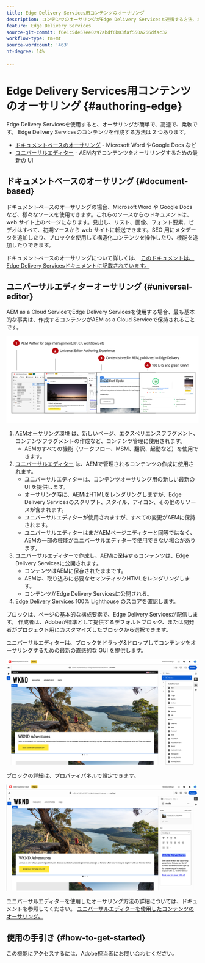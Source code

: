 ```yaml
---
title: Edge Delivery Services用コンテンツのオーサリング
description: コンテンツのオーサリングがEdge Delivery Servicesと連携する方法、およびEdge Delivery Servicesと共にAEMコンテンツをオーサリングする方法について説明します。
feature: Edge Delivery Services
source-git-commit: f6e1c5de57ee0297abdf6b03faf550a266dfac32
workflow-type: tm+mt
source-wordcount: '463'
ht-degree: 14%

---
```



# Edge Delivery Services用コンテンツのオーサリング {#authoring-edge}

Edge Delivery Servicesを使用すると、オーサリングが簡単で、高速で、柔軟です。 Edge Delivery Servicesのコンテンツを作成する方法は 2 つあります。

* [ドキュメントベースのオーサリング](#document-based) - Microsoft Word やGoogle Docs など
* [ユニバーサルエディター](#universal-editor) - AEM内でコンテンツをオーサリングするための最新の UI

## ドキュメントベースのオーサリング {#document-based}

ドキュメントベースのオーサリングの場合、Microsoft Word や Google Docs など、様々なソースを使用できます。これらのソースからのドキュメントは、web サイト上のページになります。見出し、リスト、画像、フォント要素、ビデオはすべて、初期ソースから web サイトに転送できます。SEO 用にメタデータを追加したり、ブロックを使用して構造化コンテンツを操作したり、機能を追加したりできます。

ドキュメントベースのオーサリングについて詳しくは、 [このドキュメントは、Edge Delivery Servicesドキュメントに記載されています。](https://www.aem.live/docs/authoring)

## ユニバーサルエディターオーサリング {#universal-editor}

AEM as a Cloud ServiceでEdge Delivery Servicesを使用する場合、最も基本的な事実は、作成するコンテンツがAEM as a Cloud Serviceで保持されることです。

![AEMオーサリングとEdge Delivery Servicesの連携](assets/how-aem-edge-works.png)

1. [AEMオーサリング環境](/help/sites-cloud/authoring/getting-started/quick-start.md) は、新しいページ、エクスペリエンスフラグメント、コンテンツフラグメントの作成など、コンテンツ管理に使用されます。
   * AEMのすべての機能（ワークフロー、MSM、翻訳、起動など）を使用できます。
1. [ユニバーサルエディター](/help/implementing/universal-editor/authoring.md) は、AEMで管理されるコンテンツの作成に使用されます。
   * ユニバーサルエディターは、コンテンツオーサリング用の新しい最新の UI を提供します。
   * オーサリング時に、AEMはHTMLをレンダリングしますが、Edge Delivery Servicesのスクリプト、スタイル、アイコン、その他のリソースが含まれます。
   * ユニバーサルエディターが使用されますが、すべての変更がAEMに保持されます。
   * ユニバーサルエディターはまだAEMページエディターと同等ではなく、AEMの一部の機能がユニバーサルエディターで使用できない場合があります。
1. ユニバーサルエディターで作成し、AEMに保持するコンテンツは、Edge Delivery Servicesに公開されます。
   * コンテンツはAEMに保存されたままです。
   * AEMは、取り込みに必要なセマンティックHTMLをレンダリングします。
   * コンテンツがEdge Delivery Servicesに公開される。
1. [Edge Delivery Services](https://www.aem.live/home) 100% Lighthouse のスコアを確認します。

ブロックは、ページの基本的な構成要素で、Edge Delivery Servicesが配信します。 作成者は、Adobeが標準として提供するデフォルトブロック、または開発者がプロジェクト用にカスタマイズしたブロックから選択できます。

ユニバーサルエディターは、ブロックをドラッグ&amp;ドロップしてコンテンツをオーサリングするための最新の直感的な GUI を提供します。

![ユニバーサルエディターでのブロックのドラッグ&amp;ドロップ](assets/blocks.png)

ブロックの詳細は、プロパティパネルで設定できます。

![ブロックプロパティの設定](assets/block-properties.png)

ユニバーサルエディターを使用したオーサリング方法の詳細については、ドキュメントを参照してください。 [ユニバーサルエディターを使用したコンテンツのオーサリング。](/help/implementing/universal-editor/authoring.md)

## 使用の手引き {#how-to-get-started}

この機能にアクセスするには、Adobe担当者にお問い合わせください。
